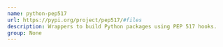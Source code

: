 ```yaml
---
name: python-pep517
url: https://pypi.org/project/pep517/#files
description: Wrappers to build Python packages using PEP 517 hooks.
group: None
---
```

